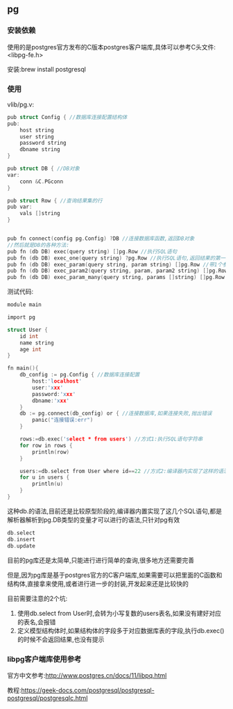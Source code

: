 ## pg

### 安装依赖

使用的是postgres官方发布的C版本postgres客户端库,具体可以参考C头文件:<libpg-fe.h>

安装:brew install postgresql

### 使用

vlib/pg.v:

```c
pub struct Config { //数据库连接配置结构体
pub:
	host string 
	user string
	password string
	dbname string
}

pub struct DB { //DB对象
var:
	conn &C.PGconn
}

pub struct Row { //查询结果集的行
pub var:
	vals []string
}


pub fn connect(config pg.Config) ?DB //连接数据库函数,返回DB对象
//然后就是DB的各种方法:
pub fn (db DB) exec(query string) []pg.Row //执行SQL语句
pub fn (db DB) exec_one(query string) ?pg.Row //执行SQL语句,返回结果的第一行
pub fn (db DB) exec_param(query string, param string) []pg.Row //带1个参数
pub fn (db DB) exec_param2(query string, param, param2 string) []pg.Row //带2个参数
pub fn (db DB) exec_param_many(query string, params []string) []pg.Row //带多个参数
```



测试代码:

``` c
module main

import pg

struct User {
	id int
	name string
	age int
}

fn main(){
	db_config := pg.Config { //数据库连接配置
		host:'localhost'
		user:'xxx'
		password:'xxx'
		dbname:'xxx'
	}
	db := pg.connect(db_config) or { //连接数据库,如果连接失败,抛出错误
		panic("连接错误:err")
	}

	rows:=db.exec('select * from users') //方式1:执行SQL语句字符串
	for row in rows {
		println(row)
	}

	users:=db.select from User where id==22 //方式2:编译器内实现了这样的语法
	for u in users {
		println(u)
	}
}
```

这种db.的语法,目前还是比较原型阶段的,编译器内置实现了这几个SQL语句,都是解析器解析到pg.DB类型的变量才可以进行的语法,只针对pg有效

```c
db.select
db.insert
db.update 
```

目前的pg库还是太简单,只能进行进行简单的查询,很多地方还需要完善

但是,因为pg库是基于postgres官方的C客户端库,如果需要可以把里面的C函数和结构体,直接拿来使用,或者进行进一步的封装,开发起来还是比较快的

目前需要注意的2个坑:

1. 使用db.select from User时,会转为小写复数的users表名,如果没有建好对应的表名,会报错
2. 定义模型结构体时,如果结构体的字段多于对应数据库表的字段,执行db.exec()的时候不会返回结果,也没有提示

### libpg客户端库使用参考

官方中文参考:http://www.postgres.cn/docs/11/libpq.html

教程:https://geek-docs.com/postgresql/postgresql-postgresql/postgresqlc.html







